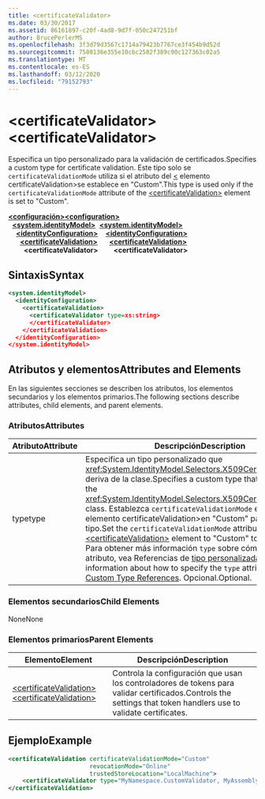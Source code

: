 ```yaml
---
title: <certificateValidator>
ms.date: 03/30/2017
ms.assetid: 86161897-c20f-4ad8-9d7f-050c247251bf
author: BrucePerlerMS
ms.openlocfilehash: 3f3d79d3567c1714a79423b7767ce3f454b9d52d
ms.sourcegitcommit: 7588136e355e10cbc2582f389c90c127363c02a5
ms.translationtype: MT
ms.contentlocale: es-ES
ms.lasthandoff: 03/12/2020
ms.locfileid: "79152793"
---
```

# <a name="certificatevalidator"></a><span data-ttu-id="73111-101">\<certificateValidator></span><span class="sxs-lookup"><span data-stu-id="73111-101">\<certificateValidator></span></span>
<span data-ttu-id="73111-102">Especifica un tipo personalizado para la validación de certificados.</span><span class="sxs-lookup"><span data-stu-id="73111-102">Specifies a custom type for certificate validation.</span></span> <span data-ttu-id="73111-103">Este tipo solo se `certificateValidationMode` utiliza si el atributo del [ \<](certificatevalidation.md) elemento certificateValidation>se establece en "Custom".</span><span class="sxs-lookup"><span data-stu-id="73111-103">This type is used only if the `certificateValidationMode` attribute of the [\<certificateValidation>](certificatevalidation.md) element is set to "Custom".</span></span>  
  
<span data-ttu-id="73111-104">[**\<configuración>**](../configuration-element.md)</span><span class="sxs-lookup"><span data-stu-id="73111-104">[**\<configuration>**](../configuration-element.md)</span></span>\
<span data-ttu-id="73111-105">&nbsp;&nbsp;[**\<system.identityModel>**](system-identitymodel.md)</span><span class="sxs-lookup"><span data-stu-id="73111-105">&nbsp;&nbsp;[**\<system.identityModel>**](system-identitymodel.md)</span></span>\
<span data-ttu-id="73111-106">&nbsp;&nbsp;&nbsp;&nbsp;[**\<identityConfiguration>**](identityconfiguration.md)</span><span class="sxs-lookup"><span data-stu-id="73111-106">&nbsp;&nbsp;&nbsp;&nbsp;[**\<identityConfiguration>**](identityconfiguration.md)</span></span>\
<span data-ttu-id="73111-107">&nbsp;&nbsp;&nbsp;&nbsp;&nbsp;&nbsp;[**\<certificateValidation>**](certificatevalidation.md)</span><span class="sxs-lookup"><span data-stu-id="73111-107">&nbsp;&nbsp;&nbsp;&nbsp;&nbsp;&nbsp;[**\<certificateValidation>**](certificatevalidation.md)</span></span>\
<span data-ttu-id="73111-108">&nbsp;&nbsp;&nbsp;&nbsp;&nbsp;&nbsp;&nbsp;&nbsp;**\<certificateValidator>**</span><span class="sxs-lookup"><span data-stu-id="73111-108">&nbsp;&nbsp;&nbsp;&nbsp;&nbsp;&nbsp;&nbsp;&nbsp;**\<certificateValidator>**</span></span>  
  
## <a name="syntax"></a><span data-ttu-id="73111-109">Sintaxis</span><span class="sxs-lookup"><span data-stu-id="73111-109">Syntax</span></span>  
  
```xml  
<system.identityModel>  
  <identityConfiguration>  
    <certificateValidation>  
      <certificateValidator type=xs:string>  
      </certificateValidator>  
    </certificateValidation>  
  </identityConfiguration>  
</system.identityModel>  
```  
  
## <a name="attributes-and-elements"></a><span data-ttu-id="73111-110">Atributos y elementos</span><span class="sxs-lookup"><span data-stu-id="73111-110">Attributes and Elements</span></span>  
 <span data-ttu-id="73111-111">En las siguientes secciones se describen los atributos, los elementos secundarios y los elementos primarios.</span><span class="sxs-lookup"><span data-stu-id="73111-111">The following sections describe attributes, child elements, and parent elements.</span></span>  
  
### <a name="attributes"></a><span data-ttu-id="73111-112">Atributos</span><span class="sxs-lookup"><span data-stu-id="73111-112">Attributes</span></span>  
  
|<span data-ttu-id="73111-113">Atributo</span><span class="sxs-lookup"><span data-stu-id="73111-113">Attribute</span></span>|<span data-ttu-id="73111-114">Descripción</span><span class="sxs-lookup"><span data-stu-id="73111-114">Description</span></span>|  
|---------------|-----------------|  
|<span data-ttu-id="73111-115">type</span><span class="sxs-lookup"><span data-stu-id="73111-115">type</span></span>|<span data-ttu-id="73111-116">Especifica un tipo personalizado que <xref:System.IdentityModel.Selectors.X509CertificateValidator> deriva de la clase.</span><span class="sxs-lookup"><span data-stu-id="73111-116">Specifies a custom type that derives from the <xref:System.IdentityModel.Selectors.X509CertificateValidator> class.</span></span> <span data-ttu-id="73111-117">Establezca `certificateValidationMode` el atributo del [ \<](certificatevalidation.md) elemento certificateValidation>en "Custom" para usar este tipo.</span><span class="sxs-lookup"><span data-stu-id="73111-117">Set the `certificateValidationMode` attribute of the [\<certificateValidation>](certificatevalidation.md) element to "Custom" to use this type.</span></span> <span data-ttu-id="73111-118">Para obtener más información `type` sobre cómo especificar el atributo, vea Referencias de [tipo personalizadas](../windows-workflow-foundation/index.md).</span><span class="sxs-lookup"><span data-stu-id="73111-118">For more information about how to specify the `type` attribute, see [Custom Type References](../windows-workflow-foundation/index.md).</span></span> <span data-ttu-id="73111-119">Opcional.</span><span class="sxs-lookup"><span data-stu-id="73111-119">Optional.</span></span>|  
  
### <a name="child-elements"></a><span data-ttu-id="73111-120">Elementos secundarios</span><span class="sxs-lookup"><span data-stu-id="73111-120">Child Elements</span></span>  
 <span data-ttu-id="73111-121">None</span><span class="sxs-lookup"><span data-stu-id="73111-121">None</span></span>  
  
### <a name="parent-elements"></a><span data-ttu-id="73111-122">Elementos primarios</span><span class="sxs-lookup"><span data-stu-id="73111-122">Parent Elements</span></span>  
  
|<span data-ttu-id="73111-123">Elemento</span><span class="sxs-lookup"><span data-stu-id="73111-123">Element</span></span>|<span data-ttu-id="73111-124">Descripción</span><span class="sxs-lookup"><span data-stu-id="73111-124">Description</span></span>|  
|-------------|-----------------|  
|[<span data-ttu-id="73111-125">\<certificateValidation></span><span class="sxs-lookup"><span data-stu-id="73111-125">\<certificateValidation></span></span>](certificatevalidation.md)|<span data-ttu-id="73111-126">Controla la configuración que usan los controladores de tokens para validar certificados.</span><span class="sxs-lookup"><span data-stu-id="73111-126">Controls the settings that token handlers use to validate certificates.</span></span>|  
  
## <a name="example"></a><span data-ttu-id="73111-127">Ejemplo</span><span class="sxs-lookup"><span data-stu-id="73111-127">Example</span></span>  
  
```xml  
<certificateValidation certificateValidationMode="Custom"  
                       revocationMode="Online"  
                       trustedStoreLocation="LocalMachine">  
    <certificateValidator type="MyNamespace.CustomValidator, MyAssembly" />
</certificateValidation>
```
